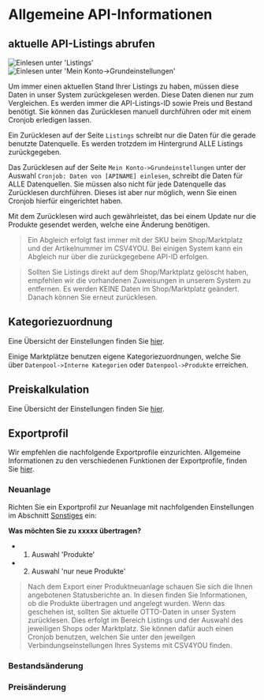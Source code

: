 # Allgemeine API-Informationen


## aktuelle API-Listings abrufen

![Einlesen unter 'Listings'](https://data.csv4you.com/media/image/guide/api/api-zuruecklesen-listings.png ':zoom :size=30%')
![Einlesen unter 'Mein Konto->Grundeinstellungen'](https://data.csv4you.com/media/image/guide/api/api-zuruecklesen-meinkonto.png ':zoom :size=30%')

Um immer einen aktuellen Stand Ihrer Listings zu haben, müssen diese Daten in unser System zurückgelesen werden. Diese Daten dienen nur zum Vergleichen.
Es werden immer die API-Listings-ID sowie Preis und Bestand benötigt. Sie können das Zurücklesen manuell durchführen oder mit einem Cronjob erledigen lassen.

Ein Zurücklesen auf der Seite `Listings` schreibt nur die Daten für die gerade benutzte Datenquelle.
Es werden trotzdem im Hintergrund ALLE Listings  zurückgegeben.

Das Zurücklesen auf der Seite `Mein Konto->Grundeinstellungen` unter der Auswahl `Cronjob: Daten von [APINAME] einlesen`, schreibt die Daten für ALLE Datenquellen.
Sie müssen also nicht für jede Datenquelle das Zurücklesen durchführen. Dieses ist aber nur möglich, wenn Sie einen Cronjob hierfür eingerichtet haben.

Mit dem Zurücklesen wird auch gewährleistet, das bei einem Update nur die Produkte gesendet werden, welche eine Änderung benötigen.

> Ein Abgleich erfolgt fast immer mit der SKU beim Shop/Marktplatz und der Artikelnummer im CSV4YOU. Bei einigen System kann ein Abgleich nur über die zurückgegebene API-ID erfolgen.

> Sollten Sie Listings direkt auf dem Shop/Marktplatz gelöscht haben, empfehlen wir die vorhandenen Zuweisungen in unserem System zu entfernen.
Es werden KEINE Daten im Shop/Marktplatz geändert. Danach können Sie erneut zurücklesen.


## Kategoriezuordnung

Eine Übersicht der Einstellungen finden Sie [hier](export/categories).

Einige Marktplätze benutzen eigene Kategoriezuordnungen, welche Sie über `Datenpool->Interne Kategorien` oder `Datenpool->Produkte` erreichen.

## Preiskalkulation

Eine Übersicht der Einstellungen finden Sie [hier](export/pricecalculation).


## Exportprofil

Wir empfehlen die nachfolgende Exportprofile einzurichten.
Allgemeine Informationen zu den verschiedenen Funktionen der Exportprofile, finden Sie [hier](export/interface).

### Neuanlage

Richten Sie ein Exportprofil zur Neuanlage mit nachfolgenden Einstellungen im Abschnitt [Sonstiges](export/interface?id=sonstiges) ein:

**Was möchten Sie zu xxxxx übertragen?**
- 1. Auswahl 'Produkte'
- 2. Auswahl 'nur neue Produkte'

> Nach dem Export einer Produktneuanlage schauen Sie sich die Ihnen angebotenen Statusberichte an. In diesen finden Sie Informationen, ob die Produkte übertragen und angelegt wurden.
Wenn das geschehen ist, sollten Sie aktuelle OTTO-Daten in unser System zurücklesen. Dies erfolgt im Bereich Listings und der Auswahl des jeweiligen Shops oder Marktplatz.
Sie können dafür auch einen Cronjob benutzen, welchen Sie unter den jeweilgen Verbindungseinstellungen Ihres Systems mit CSV4YOU finden.

### Bestandsänderung

### Preisänderung
